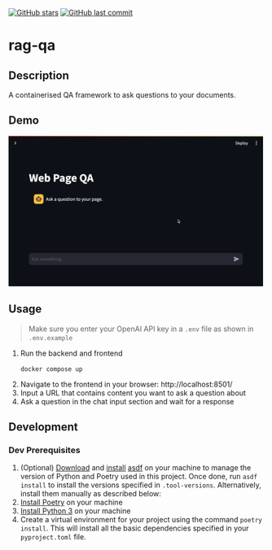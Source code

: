 [![GitHub stars](https://img.shields.io/github/stars/ruankie/rag-qa)](https://github.com/ruankie/rag-qa/stargazers)
[![GitHub last commit](https://img.shields.io/github/last-commit/ruankie/rag-qa)](https://github.com/ruankie/rag-qa/commits/main)

# rag-qa

## Description

A containerised QA framework to ask questions to your documents.

## Demo
<img src="./assets/demo.gif" alt="demo" width="500">


## Usage
> Make sure you enter your OpenAI API key in a `.env` file as shown in `.env.example`

1. Run the backend and frontend
    ```shell
    docker compose up
    ```
2. Navigate to the frontend in your browser: http://localhost:8501/
3. Input a URL that contains content you want to ask a question about
4. Ask a question in the chat input section and wait for a response

## Development

### Dev Prerequisites
1. (Optional) [Download](https://asdf-vm.com/guide/getting-started.html#_2-download-asdf) and [install](https://asdf-vm.com/guide/getting-started.html#_3-install-asdf) [asdf](https://asdf-vm.com/) on your machine to manage the version of Python and Poetry used in this project. Once done, run `asdf install` to install the versions specified in `.tool-versions`. Alternatively, install them manually as described below:
2. [Install Poetry](https://python-poetry.org/docs/#installation) on your machine
3. [Install Python 3](https://www.python.org/downloads/) on your machine
4. Create a virtual environment for your project using the command `poetry install`. This will install all the basic dependencies specified in your `pyproject.toml` file.
